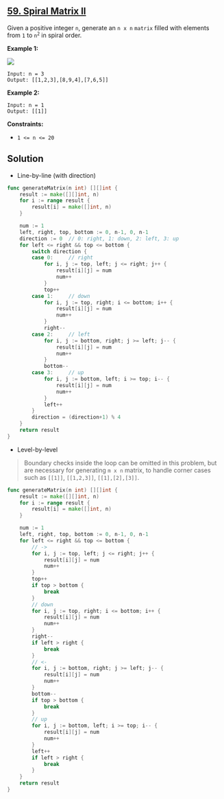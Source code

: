 ## [59. Spiral Matrix II](https://leetcode.com/problems/spiral-matrix-ii/)


Given a positive integer `n`, generate an `n x n` `matrix` filled with elements from `1` to <code>n<sup>2</sup></code> in spiral order.

**Example 1:**

![](https://assets.leetcode.com/uploads/2020/11/13/spiraln.jpg)

```
Input: n = 3
Output: [[1,2,3],[8,9,4],[7,6,5]]
```

**Example 2:**

```
Input: n = 1
Output: [[1]]
```

**Constraints:**

*   `1 <= n <= 20`



## Solution

- Line-by-line (with direction)

```go
func generateMatrix(n int) [][]int {
	result := make([][]int, n)
	for i := range result {
		result[i] = make([]int, n)
	}

	num := 1
	left, right, top, bottom := 0, n-1, 0, n-1
	direction := 0	// 0: right, 1: down, 2: left, 3: up
	for left <= right && top <= bottom {
		switch direction {
		case 0:		// right
			for i, j := top, left; j <= right; j++ {
				result[i][j] = num
				num++
			}
			top++
		case 1:		// down
			for i, j := top, right; i <= bottom; i++ {
				result[i][j] = num
				num++
			}
			right--
		case 2:		// left
			for i, j := bottom, right; j >= left; j-- {
				result[i][j] = num
				num++
			}
			bottom--
		case 3:		// up
			for i, j := bottom, left; i >= top; i-- {
				result[i][j] = num
				num++
			}
			left++
		}
		direction = (direction+1) % 4
	}
	return result
}
```



- Level-by-level

> Boundary checks inside the loop can be omitted in this problem, but are necessary for generating `m x n` matrix, to handle corner cases such as  `[[1]]`, `[[1,2,3]]`, `[[1],[2],[3]]`. 

```go
func generateMatrix(n int) [][]int {
	result := make([][]int, n)
	for i := range result {
		result[i] = make([]int, n)
	}

	num := 1
	left, right, top, bottom := 0, n-1, 0, n-1
	for left <= right && top <= bottom {
		// ->
		for i, j := top, left; j <= right; j++ {
			result[i][j] = num
			num++
		}
		top++
		if top > bottom {
			break
		}
		// down
		for i, j := top, right; i <= bottom; i++ {
			result[i][j] = num
			num++
		}
		right--
		if left > right {
			break
		}
		// <-
		for i, j := bottom, right; j >= left; j-- {
			result[i][j] = num
			num++
		}
		bottom--
		if top > bottom {
			break
		}
		// up
		for i, j := bottom, left; i >= top; i-- {
			result[i][j] = num
			num++
		}
		left++
		if left > right {
			break
		}
	}
	return result
}
```

